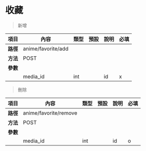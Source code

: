 # 收藏

> 新增

| 項目         | 內容                         | 類型         | 預設         | 說明                  | 必填  |
|-------------|-----------------------------|--------------|--------------|---------------------|-------|
| <b>路徑</b>  |anime/favorite/add         |              |              |                     |      |
| <b>方法</b>  | POST                         |              |              |                     |      |
| <b>參數</b>  |                             |              |              |                     |      |
|             |media_id                        | int       |              |    id              |  x   |


> 刪除

| 項目         | 內容                         | 類型         | 預設         | 說明                  | 必填  |
|-------------|-----------------------------|--------------|--------------|---------------------|-------|
| <b>路徑</b>  |anime/favorite/remove        |              |              |                     |      |
| <b>方法</b>  | POST                      |              |              |                     |      |
| <b>參數</b>  |                             |              |              |                     |      |
|             |media_id                           | int     |              |         id          |   o  |
